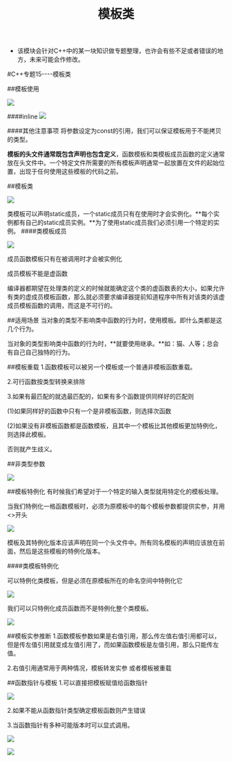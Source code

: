 ﻿---
layout: post
title:  "模板类"
data: 星期五, 20. 三月 2020 01:04下午 
categories: C++
tags: 专题
---
* 该模块会针对C++中的某一块知识做专题整理，也许会有些不足或者错误的地方，未来可能会作修改。

#C++专题15----模板类


##模板使用

![](https://github.com/LLLibra/LLLibra.github.io/raw/master/_posts/imgs/20200320-133030.png)

####inline
![](https://github.com/LLLibra/LLLibra.github.io/raw/master/_posts/imgs/20200320-133607.png)

####其他注意事项
将参数设定为const的引用，我们可以保证模板用于不能拷贝的类型。

**模板的头文件通常既包含声明也包含定义**，函数模板和类模板成员函数的定义通常放在头文件中。一个特定文件所需要的所有模板声明通常一起放置在文件的起始位置，出现于任何使用这些模板的代码之前。

##模板类

>
![](https://github.com/LLLibra/LLLibra.github.io/raw/master/_posts/imgs/20200320-144936.png)

类模板可以声明static成员，一个static成员只有在使用时才会实例化。**每个实例都有自己的static成员实例。**为了使用static成员我们必须引用一个特定的实例。
####类模板成员

![](https://github.com/LLLibra/LLLibra.github.io/raw/master/_posts/imgs/20200320-145933.png)

成员函数模板只有在被调用时才会被实例化

成员模板不能是虚函数
>
编译器都期望在处理类的定义的时候就能确定这个类的虚函数表的大小，如果允许有类的虚成员模板函数，那么就必须要求编译器提前知道程序中所有对该类的该虚成员模板函数的调用，而这是不可行的。 


##适用场景
当对象的类型不影响类中函数的行为时，使用模板。即什么类都是这几个行为。

当对象的类型影响类中函数的行为时，**就要使用继承。**如：猫、人等；总会有自己自己独特的行为。

##模板重载
1.函数模板可以被另一个模板或一个普通非模板函数重载。

2.可行函数按类型转换来排除

3.如果有最匹配的就选最匹配的，如果有多个函数提供同样好的匹配则
>
(1)如果同样好的函数中只有一个是非模板函数，则选择次函数
>
(2)如果没有非模板函数都是函数模板，且其中一个模板比其他模板更加特例化，则选择此模板。 
>
否则就产生歧义。

##非类型参数

![](https://github.com/LLLibra/LLLibra.github.io/raw/master/_posts/imgs/20200320-150306.png)

##模板特例化
有时候我们希望对于一个特定的输入类型就用特定化的模板处理。

当我们特例化一格函数模板时，必须为原模板中的每个模板参数都提供实参，并用<>开头

![](https://github.com/LLLibra/LLLibra.github.io/raw/master/_posts/imgs/20200320-142923.png)

模板及其特例化版本应该声明在同一个头文件中。所有同名模板的声明应该放在前面，然后是这些模板的特例化版本。

####类模板特例化

可以特例化类模板，但是必须在原模板所在的命名空间中特例化它

>
![](https://github.com/LLLibra/LLLibra.github.io/raw/master/_posts/imgs/20200320-143557.png)

我们可以只特例化成员函数而不是特例化整个类模板。
>
![](https://github.com/LLLibra/LLLibra.github.io/raw/master/_posts/imgs/20200320-143717.png)

##模板实参推断
1.函数模板参数如果是右值引用，那么传左值右值引用都可以，但是传左值引用就变成左值引用了，而如果函数模板是左值引用，那么只能传左值。

2.右值引用通常用于两种情况，模板转发实参 或者模板被重载

##函数指针与模板
1.可以直接把模板赋值给函数指针

![](https://github.com/LLLibra/LLLibra.github.io/raw/master/_posts/imgs/20200320-150718.png)

2.如果不能从函数指针类型确定模板函数则产生错误

3.当函数指针有多种可能版本时可以显式调用。

![](https://github.com/LLLibra/LLLibra.github.io/raw/master/_posts/imgs/20200320-150757.png)

![](https://github.com/LLLibra/LLLibra.github.io/raw/master/_posts/imgs/20200320-150808.png)



